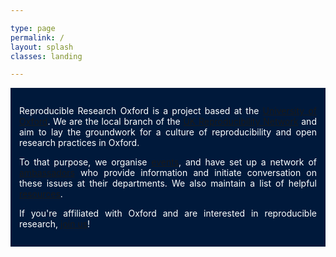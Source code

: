 ```yaml
---

type: page
permalink: /
layout: splash
classes: landing

---
```


<style>
body {
  background-image: url({{ 'assets/images/radcliffe_camera.jpg' | relative_url }});
  background-attachment: fixed;
  background-size: cover;
  background-position-y: center;
  margin-bottom: 0 !important;
}
.initial-content {
  min-height: 100vh;
  display: flex;
  justify-content: center;
  flex-direction: column;
}
.container {
  color: #fff;
  background-color: #00193b;
  padding: 1em;
  text-align: justify;
}
</style>

<div class="container">
  <p>Reproducible Research Oxford is a project based at the <a href="https://www.ox.ac.uk/">University of
  Oxford</a>. We are the local branch of the <a href="http://ukrn.org/">UK Reproducibility Network</a> and
  aim to lay the groundwork for a culture of reproducibility and open
  research practices in Oxford.</p>
  <p>To that purpose, we organise <a href="{{ '/events' | relative_url }}">events</a>, and
  have set up a network of <a href="{{ '/people' | relative_url }}">ambassadors</a> who provide information and initiate conversation on these issues at their departments. We also maintain a list of helpful <a href="{{ '/resources' | relative_url }}">resources</a>.</p>
  <p>If you're affiliated with Oxford and are interested in reproducible research, <a href="{{ '/get-involved' | relative_url }}">join us</a>!</p>
</div>
